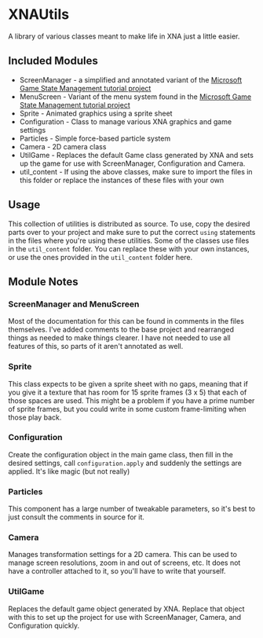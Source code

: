 # XNAUtils
A library of various classes meant to make life in XNA just a little easier.

## Included Modules

* ScreenManager - a simplified and annotated variant of the [Microsoft Game State Management tutorial project](http://xbox.create.msdn.com/en-US/education/catalog/sample/game_state_management)
* MenuScreen - Variant of the menu system found in the [Microsoft Game State Management tutorial project](http://xbox.create.msdn.com/en-US/education/catalog/sample/game_state_management)
* Sprite - Animated graphics using a sprite sheet
* Configuration - Class to manage various XNA graphics and game settings
* Particles - Simple force-based particle system
* Camera - 2D camera class
* UtilGame - Replaces the default Game class generated by XNA and sets up the game for use with ScreenManager, Configuration and Camera.
* util_content - If using the above classes, make sure to import the files in this folder or replace the instances of these files with your own

## Usage

This collection of utilities is distributed as source. To use, copy the desired parts over to your project and make sure to put the correct `using` statements in the files where you're using these utilities.
Some of the classes use files in the `util_content` folder. You can replace these with your own instances, or use the ones provided in the `util_content` folder here.

## Module Notes

### ScreenManager and MenuScreen
Most of the documentation for this can be found in comments in the files themselves. I've added comments to the base project and rearranged things as needed to make things clearer. I have not needed to use all features of this, so parts of it aren't annotated as well.

### Sprite
This class expects to be given a sprite sheet with no gaps, meaning that if you give it a texture that has room for 15 sprite frames (3 x 5) that each of those spaces are used. This might be a problem if you have a prime number of sprite frames, but you could write in some custom frame-limiting when those play back.

### Configuration
Create the configuration object in the main game class, then fill in the desired settings, call `configuration.apply` and suddenly the settings are applied. It's like magic (but not really)

### Particles
This component has a large number of tweakable parameters, so it's best to just consult the comments in source for it.

### Camera
Manages transformation settings for a 2D camera. This can be used to manage screen resolutions, zoom in and out of screens, etc. It does not have a controller attached to it, so you'll have to write that yourself.

### UtilGame
Replaces the default game object generated by XNA. Replace that object with this to set up the project for use with ScreenManager, Camera, and Configuration quickly.